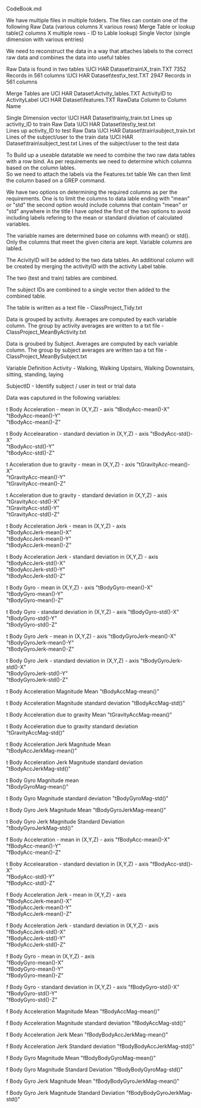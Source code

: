 CodeBook.md

We have multiple files in multiple folders.
The files can contain one of the following
	Raw Data (various columns X various rows)
	Merge Table or lookup table(2 columns X multiple rows - ID to Lable lookup)
	Single Vector (single dimension with various entries)
	
We need to reconstruct the data in a way that attaches labels to the correct raw data 
and combines the data into useful tables

Raw Data is found in two tables
\UCI HAR Dataset\train\X_train.TXT
	7352 Records in 561 columns
\UCI HAR Dataset\test\x_test.TXT
	2947 Records in 561 columns

Merge Tables are 
UCI HAR Dataset\Actvity_lables.TXT
	ActivityID to ActivityLabel
UCI HAR Dataset\features.TXT
	RawData Column to Column Name
	
Single Dimension vector
\UCI HAR Dataset\train\y_train.txt
	Lines up activity_ID to train Raw Data
\UCI HAR Dataset\test\y_test.txt	
	Lines up activity_ID to test Raw Data
\UCI HAR Dataset\train\subject_train.txt
    Lines of the subject/user  to the train data
\UCI HAR Dataset\train\subject_test.txt	
    Lines of the subject/user  to the test data
	
To Build up a useable datatable we need to combine the two raw data tables with a row bind.
As per requirements we need to determine which columns based on the column lables.  
So we need to attach the labels via the Features.txt table
We can then limit the column based on a GREP command.

We have two options on determining the required columns as per the requirements.
One is to limit the columns to data lable ending with "mean" or "std"
the second option would include columns that contain "mean" or "std" anywhere in the title
I have opted the first of the two options to avoid including labels refering to the mean or 
standard diviation of calculated variables.

The variable names are determined base on columns with mean() or std().  
Only the columns that meet the given citeria are kept.  Variable columns are labled.

The AcivityID will be added to the two data tables.
An additional column will be created by merging the activityID with the activity Label table.

The two (test and train) tables are combined.

The subject IDs are combined to a single vector then added to the combined table.

The table is written as a text file - ClassProject_Tidy.txt

Data is grouped by activity.  Averages are computed by each variable column.
The group by activity averages are written to a txt file - ClassProject_MeanByActivity.txt

Data is groubed by Subject.  Averages are computed by each variable column.
The group by subject averages are written tao a txt file - ClassProject_MeanBySubject.txt

Variable Definition
Activity - Walking, Walking Upstairs, Walking Downstairs, sitting, standing, laying

SubjectID - Identify subject / user in test or trial data

Data was caputured in the following variables:

t Body Acceleration - mean in (X,Y,Z) - axis
"tBodyAcc-mean()-X"           
"tBodyAcc-mean()-Y"           
"tBodyAcc-mean()-Z"           

t Body Accelearation - standard deviation in (X,Y,Z) - axis
"tBodyAcc-std()-X"           
"tBodyAcc-std()-Y"            
"tBodyAcc-std()-Z"            

t Acceleration due to gravity - mean in (X,Y,Z) - axis
"tGravityAcc-mean()-X"        
"tGravityAcc-mean()-Y"       
"tGravityAcc-mean()-Z"        

t Acceleration due to gravity - standard deviation in (X,Y,Z) - axis
"tGravityAcc-std()-X"         
"tGravityAcc-std()-Y"         
"tGravityAcc-std()-Z" 

t Body Acceleration Jerk - mean in (X,Y,Z) - axis    
"tBodyAccJerk-mean()-X"       
"tBodyAccJerk-mean()-Y"       
"tBodyAccJerk-mean()-Z"       

t Body Acceleration Jerk - standard deviation in (X,Y,Z) - axis  
"tBodyAccJerk-std()-X"       
"tBodyAccJerk-std()-Y"        
"tBodyAccJerk-std()-Z"        

t Body Gyro - mean in (X,Y,Z) - axis
"tBodyGyro-mean()-X"          
"tBodyGyro-mean()-Y"         
"tBodyGyro-mean()-Z"          

t Body Gyro - standard deviation in (X,Y,Z) - axis
"tBodyGyro-std()-X"           
"tBodyGyro-std()-Y"           
"tBodyGyro-std()-Z"          

t Body Gyro Jerk - mean in (X,Y,Z) - axis
"tBodyGyroJerk-mean()-X"      
"tBodyGyroJerk-mean()-Y"      
"tBodyGyroJerk-mean()-Z"      

t Body Gyro Jerk - standard deviation in (X,Y,Z) - axis
"tBodyGyroJerk-std()-X"      
"tBodyGyroJerk-std()-Y"       
"tBodyGyroJerk-std()-Z"       

t Body Acceleration Magnitude Mean
"tBodyAccMag-mean()"          

t Body Acceleration Magnitude standard deviation
"tBodyAccMag-std()"          

t Body Acceleration due to gravity Mean
"tGravityAccMag-mean()"

t Body Acceleration due to gravity standard deviation    
"tGravityAccMag-std()" 

t Body Acceleration Jerk Magnitude Mean       
"tBodyAccJerkMag-mean()" 

t Body Acceleration Jerk Magnitude standard deviation  
"tBodyAccJerkMag-std()"

t Body Gyro Magnitude mean       
"tBodyGyroMag-mean()"         

t Body Gyro Magnitude standard deviation 
"tBodyGyroMag-std()"          

t Body Gyro Jerk Magnitude Mean
"tBodyGyroJerkMag-mean()"

t Body Gyro Jerk Magnitude Standard Deviation     
"tBodyGyroJerkMag-std()" 

f Body Acceleration - mean in (X,Y,Z) - axis
"fBodyAcc-mean()-X"           
"fBodyAcc-mean()-Y"           
"fBodyAcc-mean()-Z"           

t Boby Accelearation - standard deviation in (X,Y,Z) - axis
"fBodyAcc-std()-X"           
"fBodyAcc-std()-Y"            
"fBodyAcc-std()-Z"            

f Body Acceleration Jerk - mean in (X,Y,Z) - axis   
"fBodyAccJerk-mean()-X"       
"fBodyAccJerk-mean()-Y"      
"fBodyAccJerk-mean()-Z"       

f Body Acceleration Jerk - standard deviation in (X,Y,Z) - axis  
"fBodyAccJerk-std()-X"        
"fBodyAccJerk-std()-Y"        
"fBodyAccJerk-std()-Z"

f Body Gyro - mean in (X,Y,Z) - axis      
"fBodyGyro-mean()-X"          
"fBodyGyro-mean()-Y"          
"fBodyGyro-mean()-Z"          

f Body Gyro - standard deviation in (X,Y,Z) - axis
"fBodyGyro-std()-X"          
"fBodyGyro-std()-Y"           
"fBodyGyro-std()-Z" 
          
f Body Acceleration Magnitude Mean
"fBodyAccMag-mean()"          

f Body Acceleration Magnitude standard deviation
"fBodyAccMag-std()"
          
f Body Acceleration Jerk Mean 
"fBodyBodyAccJerkMag-mean()"  

f Body Acceleration Jerk Standard deviation
"fBodyBodyAccJerkMag-std()"   

f Body Gyro Magnitude Mean
"fBodyBodyGyroMag-mean()"     

f Body Gyro Magnitude Standard Deviation
"fBodyBodyGyroMag-std()"     

f Body Gyro Jerk Magnitude Mean
"fBodyBodyGyroJerkMag-mean()" 

f Body Gyro Jerk Magnitude Standard Deviation
"fBodyBodyGyroJerkMag-std()" 
 



